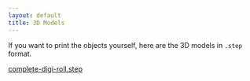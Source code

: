 ```yaml
---
layout: default
title: 3D Models
---
```


If you want to print the objects yourself, here are the 3D models in `.step` format.

[complete-digi-roll.step](./assets/models/complete-digi-roll.step)
